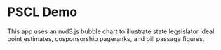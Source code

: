 PSCL Demo
===============================

This app uses an nvd3.js bubble chart to illustrate state legsislator ideal point estimates, cosponsorship pageranks, and bill passage figures.
